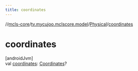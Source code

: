 ```yaml
---
title: coordinates
---
```

//[mcls-core](../../../index.html)/[tv.mycujoo.mclscore.model](../index.html)/[Physical](index.html)/[coordinates](coordinates.html)



# coordinates



[androidJvm]\
val [coordinates](coordinates.html): [Coordinates](../-coordinates/index.html)?




